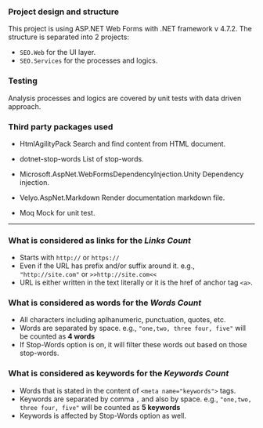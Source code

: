 ### Project design and structure
This project is using ASP.NET Web Forms with .NET framework v 4.7.2.
The structure is separated into 2 projects:
- `SEO.Web` for the UI layer.
- `SEO.Services` for the processes and logics.

### Testing
Analysis processes and logics are covered by unit tests with data driven approach.

### Third party packages used
- HtmlAgilityPack
Search and find content from HTML document.

- dotnet-stop-words
List of stop-words.

- Microsoft.AspNet.WebFormsDependencyInjection.Unity
Dependency injection.

- Velyo.AspNet.Markdown
Render documentation markdown file.

- Moq
Mock for unit test.

---

### What is considered as links for the *Links Count*
- Starts with `http://` or `https://`
- Even if the URL has prefix and/or suffix around it. e.g., `"http://site.com"` or `>>http://site.com<<`
- URL is either written in the text literally or it is the href of anchor tag `<a>`.

### What is considered as words for the *Words Count*
- All characters including aplhanumeric, punctuation, quotes, etc.
- Words are separated by space.
    e.g., `"one,two, three four, five"` will be counted as **4 words**
- If Stop-Words option is on, it will filter these words out based on those stop-words.

### What is considered as keywords for the *Keywords Count*
- Words that is stated in the content of `<meta name="keywords">` tags.
- Keywords are separated by comma `,` and also by space.
    e.g., `"one,two, three four, five"` will be counted as **5 keywords**
- Keywords is affected by Stop-Words option as well.